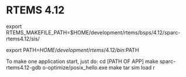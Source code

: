 # RTEMS 4.12
export RTEMS_MAKEFILE_PATH=$HOME/development/rtems/bsps/4.12/sparc-rtems4.12/sis/

export PATH=$HOME/development/rtems/4.12/bin:$PATH

To make one application start, just do:
cd [PATH OF APP]
make
sparc-rtems4.12-gdb o-optimize/posix_hello.exe make
tar sim
load
r
